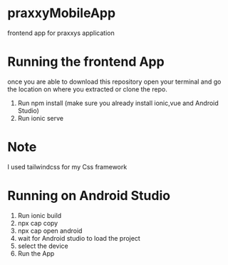 # praxxyMobileApp
frontend app for praxxys application
# Running the frontend App
once you are able to download this repository open your terminal and go the location on where you extracted or clone the repo.
  1. Run npm install (make sure you already install ionic,vue and Android Studio)
  2. Run ionic serve
 # Note
  I used tailwindcss for my Css framework
 # Running on Android Studio
   1. Run ionic build
   2. npx cap copy
   3. npx cap open android
   4. wait for Android studio to load the project
   5. select the device
   6. Run the App


